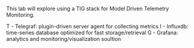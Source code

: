 This lab will explore using a TIG stack for Model Driven Telemetry Monitoring.

T - Telegraf: plugin-driven server agent for collecting metrics
I - Influxdb: time-series database optimized for fast storage/retrieval 
G - Grafana: analytics and monitoring/visualization soultion
